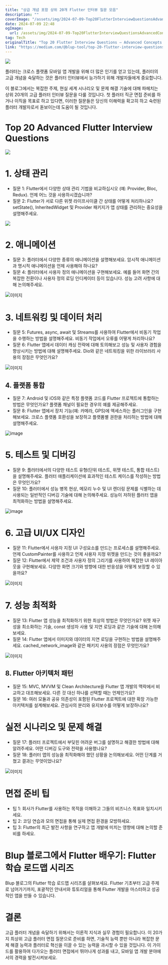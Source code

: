 ```yaml
---
title: "상급 개념 포함 상위 20개 Flutter 인터뷰 질문 모음"
description: ""
coverImage: "/assets/img/2024-07-09-Top20FlutterInterviewQuestionsAdvancedConcepts_0.png"
date: 2024-07-09 22:48
ogImage: 
  url: /assets/img/2024-07-09-Top20FlutterInterviewQuestionsAdvancedConcepts_0.png
tag: Tech
originalTitle: "Top 20 Flutter Interview Questions — Advanced Concepts."
link: "https://medium.com/@blup-tool/top-20-flutter-interview-questions-advanced-concepts-4f053f06da5f"
---
```



<img src="/assets/img/2024-07-09-Top20FlutterInterviewQuestionsAdvancedConcepts_0.png" />

플러터는 크로스 플랫폼 모바일 앱 개발을 위해 더 많은 인기를 얻고 있는데, 플러터의 고급 개념을 숙달하는 것은 플러터 인터뷰에서 능가하기 위해 개발자들에게 중요합니다.

이 블로그에서는 복잡한 주제, 현실 세계 시나리오 및 문제 해결 기술에 대해 파헤치는 상위 20개의 고급 플러터 인터뷰 질문을 다룰 것입니다. 첫 플러터 직군 면접 준비를 하거나 이직을 목표로 하고 있다면, 이러한 질문들은 당신의 이해력을 확고히 하고 숙련된 플러터 개발자로서 돋보이는데 도움이 될 것입니다.

# Top 20 Advanced Flutter Interview Questions

<div class="content-ad"></div>

<img src="/assets/img/2024-07-09-Top20FlutterInterviewQuestionsAdvancedConcepts_1.png" />

# 1. 상태 관리

- 질문 1: Flutter에서 다양한 상태 관리 기법을 비교하십시오 (예: Provider, Bloc, Redux). 언제 어느 것을 사용하시겠습니까?
- 질문 2: Flutter가 서로 다른 위젯 라이프사이클 간 상태를 어떻게 처리하나요? setState(), InheritedWidget 및 Provider 패키지가 앱 상태를 관리하는 중요성을 설명해주세요.

<img src="/assets/img/2024-07-09-Top20FlutterInterviewQuestionsAdvancedConcepts_2.png" />

<div class="content-ad"></div>

# 2. 애니메이션

- 질문 3: 플러터에서 다양한 종류의 애니메이션을 설명해보세요. 암시적 애니메이션과 명시적 애니메이션을 언제 사용해야 하나요?
- 질문 4: 플러터에서 사용자 정의 애니메이션을 구현해보세요. 예를 들어 화면 간의 복잡한 전환이나 사용자 정의 로딩 인디케이터 등이 있습니다. 성능 고려 사항에 대해 논의해주세요.

![이미지](/assets/img/2024-07-09-Top20FlutterInterviewQuestionsAdvancedConcepts_3.png)

# 3. 네트워킹 및 데이터 처리

<div class="content-ad"></div>

- 질문 5: Futures, async, await 및 Streams를 사용하여 Flutter에서 비동기 작업을 수행하는 방법을 설명해주세요. 비동기 작업에서 오류를 어떻게 처리하나요?
- 질문 6: Flutter 앱에서 데이터 캐싱 전략에 대해 토의해보고 성능 및 사용자 경험을 향상시키는 방법에 대해 설명해주세요. Dio와 같은 네트워킹을 위한 라이브러리 사용의 장점은 무엇인가요?

![이미지](/assets/img/2024-07-09-Top20FlutterInterviewQuestionsAdvancedConcepts_4.png)

## 4. 플랫폼 통합

- 질문 7: Android 및 iOS와 같은 특정 플랫폼 코드를 Flutter 프로젝트에 통합하는 방법은 무엇인가요? 플랫폼 채널이 필요한 경우의 예를 제공해주세요.
- 질문 8: Flutter 앱에서 장치 기능(예: 카메라, GPS)에 액세스하는 플러그인을 구현해보세요. 크로스 플랫폼 호환성을 보장하고 플랫폼별 권한을 처리하는 방법에 대해 설명해주세요.

<div class="content-ad"></div>


![image](/assets/img/2024-07-09-Top20FlutterInterviewQuestionsAdvancedConcepts_5.png)

# 5. 테스트 및 디버깅

- 질문 9: 플러터에서의 다양한 테스트 유형(단위 테스트, 위젯 테스트, 통합 테스트)을 설명해주세요. 플러터 애플리케이션에 효과적인 테스트 케이스를 작성하는 방법은 무엇인가요?
- 질문 10: 플러터에서 성능 병목 현상, 메모리 누수 및 UI 렌더링 문제를 식별하는 데 사용되는 일반적인 디버깅 기술에 대해 논의해주세요. 성능이 저하된 플러터 앱을 최적화하는 방법을 설명해주세요.

![image](/assets/img/2024-07-09-Top20FlutterInterviewQuestionsAdvancedConcepts_6.png)


<div class="content-ad"></div>

# 6. 고급 UI/UX 디자인

- 질문 11: Flutter에서 사용자 지정 UI 구성요소를 만드는 프로세스를 설명해주세요. 언제 CustomPainter를 사용하고 언제 사용자 지정 위젯을 만드는 것이 좋을까요?
- 질문 12: Flutter에서 제약 조건과 사용자 정의 그리기를 사용하여 복잡한 UI 레이아웃을 구현해보세요. 다양한 화면 크기와 방향에 대한 반응성을 어떻게 보장할 수 있을까요?

![이미지](/assets/img/2024-07-09-Top20FlutterInterviewQuestionsAdvancedConcepts_7.png)

# 7. 성능 최적화

<div class="content-ad"></div>

- 질문 13: Flutter 앱 성능을 최적화하기 위한 최상의 방법은 무엇인가요? 위젯 재구성을 최소화하는 기술, const 생성자 사용 및 지연 로딩과 같은 기술에 대해 논의해보세요.
- 질문 14: Flutter 앱에서 이미지와 데이터의 지연 로딩을 구현하는 방법을 설명해주세요. cached_network_image와 같은 패키지 사용의 장점은 무엇인가요?

![이미지](/assets/img/2024-07-09-Top20FlutterInterviewQuestionsAdvancedConcepts_8.png)

## 8. Flutter 아키텍처 패턴

- 질문 15: MVC, MVVM 및 Clean Architecture을 Flutter 앱 개발의 맥락에서 비교하고 대조해보세요. 다른 것 대신 하나를 선택할 때는 언제인가요?
- 질문 16: 여러 모듈과 공유 의존성이 포함된 Flutter 프로젝트에 대한 확장 가능한 아키텍처를 설계해보세요. 관심사의 분리와 유지보수를 어떻게 보장하나요?

<div class="content-ad"></div>

# 실전 시나리오 및 문제 해결

- 질문 17: 플러터 프로젝트에서 부딪힌 어려운 버그를 설명하고 해결한 방법에 대해 알려주세요. 어떤 디버깅 도구와 전략을 사용했나요?
- 질문 18: 플러터 앱의 성능을 최적화해야 했던 상황을 논의해보세요. 어떤 단계를 거쳤고 결과는 무엇이었나요?

![이미지](/assets/img/2024-07-09-Top20FlutterInterviewQuestionsAdvancedConcepts_9.png)

# 면접 준비 팁

<div class="content-ad"></div>

- 팁 1: 회사가 Flutter를 사용하는 목적을 이해하고 그들의 비즈니스 목표와 일치시키세요.
- 팁 2: 코딩 연습과 모의 면접을 통해 실제 면접 환경을 모방하세요.
- 팁 3: Flutter의 최근 발전 사항을 연구하고 앱 개발에 미치는 영향에 대해 논의할 준비를 하세요.

# Blup 블로그에서 Flutter 배우기: Flutter 학습 로드맵 시리즈

Blup 블로그의 Flutter 학습 로드맵 시리즈를 살펴보세요. Flutter 기초부터 고급 주제로 넘어가기까지, 포괄적인 안내서와 튜토리얼을 통해 Flutter 개발을 마스터하고 성공적인 앱을 만들 수 있습니다.

# 결론

<div class="content-ad"></div>

고급 플러터 개념을 숙달하기 위해서는 이론적 지식과 실무 경험이 필요합니다. 이 20가지 최상위 고급 플러터 면접 질문으로 준비를 하면, 기술적 능력 뿐만 아니라 복잡한 문제 해결 능력과 플러터로 혁신을 이끌 수 있는 능력을 과시할 수 있을 것입니다. 이 가이드를 활용하여 다가오는 플러터 면접에서 뛰어나게 성과를 내고, 모바일 앱 개발 분야에서의 경력을 발전시켜보세요.